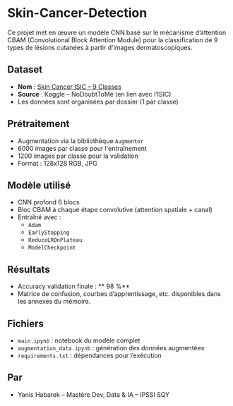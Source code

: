 # Skin-Cancer-Detection


Ce projet met en œuvre un modèle CNN basé sur le mécanisme d’attention CBAM (Convolutional Block Attention Module) pour la classification de 9 types de lésions cutanées à partir d'images dermatoscopiques.

##  Dataset

- **Nom** : [Skin Cancer ISIC – 9 Classes](https://www.kaggle.com/datasets/nodoubttome/skin-cancer9-classesisic)
- **Source** : Kaggle – NoDoubtToMe (en lien avec l’ISIC)
- Les données sont organisées par dossier (1 par classe)

##  Prétraitement

- Augmentation via la bibliothèque `Augmentor`
- 6000 images par classe pour l'entraînement
- 1200 images par classe pour la validation
- Format : 128x128 RGB, JPG

##  Modèle utilisé

- CNN profond 6 blocs
- Bloc CBAM à chaque étape convolutive (attention spatiale + canal)
- Entraîné avec :
  - `Adam`
  - `EarlyStopping`
  - `ReduceLROnPlateau`
  - `ModelCheckpoint`

##  Résultats

- Accuracy validation finale : ** 98 %**
- Matrice de confusion, courbes d’apprentissage, etc. disponibles dans les annexes du mémoire.

##  Fichiers

- `main.ipynb` : notebook du modèle complet
- `augmentation_data.ipynb` : génération des données augmentées
- `requirements.txt` : dépendances pour l’exécution

## Par

- Yanis Habarek – Mastère Dev, Data & IA – IPSSI SQY
